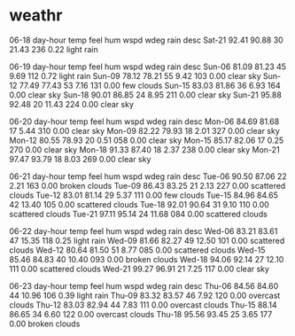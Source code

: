 weathr
======= 


06-18
day-hour  temp    feel   hum   wspd  wdeg   rain   desc
Sat-21    92.41  90.88   30   21.43  236    0.22   light rain

06-19
day-hour  temp    feel   hum   wspd  wdeg   rain   desc
Sun-06    81.09  81.23   45    9.69  112    0.72   light rain
Sun-09    78.12  78.21   55    9.42  103    0.00   clear sky
Sun-12    77.49  77.43   53    7.16  131    0.00   few clouds
Sun-15    83.03  81.86   36    6.93  164    0.00   clear sky
Sun-18    90.01  86.85   24    8.95  211    0.00   clear sky
Sun-21    95.88  92.48   20   11.43  224    0.00   clear sky

06-20
day-hour  temp    feel   hum   wspd  wdeg   rain   desc
Mon-06    84.69  81.68   17    5.44  310    0.00   clear sky
Mon-09    82.22  79.93   18    2.01  327    0.00   clear sky
Mon-12    80.55  78.93   20    0.51  058    0.00   clear sky
Mon-15    85.17  82.06   17    0.25  270    0.00   clear sky
Mon-18    91.33  87.40   18    2.37  238    0.00   clear sky
Mon-21    97.47  93.79   18    8.03  269    0.00   clear sky

06-21
day-hour  temp    feel   hum   wspd  wdeg   rain   desc
Tue-06    90.50  87.06   22    2.21  163    0.00   broken clouds
Tue-09    86.43  83.25   21    2.13  227    0.00   scattered clouds
Tue-12    83.01  81.14   29    5.37  111    0.00   few clouds
Tue-15    84.96  84.65   42   13.40  105    0.00   scattered clouds
Tue-18    92.01  90.64   31    9.10  110    0.00   scattered clouds
Tue-21    97.11  95.14   24   11.68  084    0.00   scattered clouds

06-22
day-hour  temp    feel   hum   wspd  wdeg   rain   desc
Wed-06    83.21  83.61   47   15.35  118    0.25   light rain
Wed-09    81.66  82.27   49   12.50  101    0.00   scattered clouds
Wed-12    80.64  81.50   51    8.77  085    0.00   scattered clouds
Wed-15    85.46  84.83   40   10.40  093    0.00   broken clouds
Wed-18    94.06  92.14   27   12.10  111    0.00   scattered clouds
Wed-21    99.27  96.91   21    7.25  117    0.00   clear sky

06-23
day-hour  temp    feel   hum   wspd  wdeg   rain   desc
Thu-06    84.56  84.60   44   10.96  106    0.39   light rain
Thu-09    83.32  83.57   46    7.92  120    0.00   overcast clouds
Thu-12    83.03  82.94   44    7.83  111    0.00   overcast clouds
Thu-15    88.14  86.65   34    6.60  122    0.00   overcast clouds
Thu-18    95.56  93.45   25    3.65  177    0.00   broken clouds
